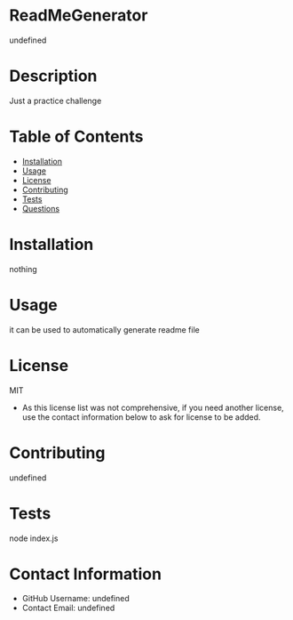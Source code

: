 # ReadMeGenerator
  undefined

  # Description
  Just a practice challenge
  
  # Table of Contents 
  * [Installation](#-Installation)
  * [Usage](#-Usage)
  * [License](#-Installation)
  * [Contributing](#-Contributing)
  * [Tests](#-Tests)
  * [Questions](#-Contact-Information)
      
  # Installation
  nothing
  
  # Usage
  it can be used to automatically generate readme file
  
  # License 
  MIT
  * As this license list was not comprehensive, if you need another license, use the contact information below to ask for license to be added. 
  
  # Contributing 
  undefined
  
  # Tests
  node index.js
  
  # Contact Information 
  * GitHub Username: undefined
  * Contact Email: undefined
